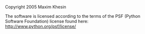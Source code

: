Copyright 2005 Maxim Khesin

The software is licensed according to the terms of the PSF (Python Software Foundation) license found here: http://www.python.org/psf/license/